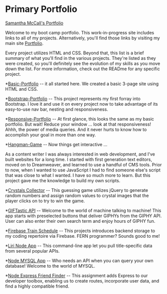 # Primary Portfolio

[Samantha McCall's Portfolio](https://green64.github.io)

Welcome to my boot camp portfolio. This work-in-progress site includes links to all of my projects. Alternatively, you'll find those links by visiting my main site [Portfolio](https://green64.github.io/portfolio.html).

Every project utilizes HTML and CSS. Beyond that, this list is a brief summary of what you'll find in the various projects. They're listed as they were created, so you'll definitely see the evolution of my skills as you move down the list. For more information, check out the READme for any specific project. 

*[Basic-Portfolio](https://green64.github.io/Basic-Portfolio/) -- it all started here. We created a basic 3-page site using HTML and CSS. 

*[Bootstrap-Portfolio](https://green64.github.io/Bootstrap-Portfolio/) -- This project represents my first forray into Bootstrap. I love it and use it on every project now to take advantage of its easy-to-use nav bar, nesting and responsiveness.

*[Responsive-Portfolio](https://green64.github.io/Responsive-Portfolio/) -- At first glance, this looks the same as my basic portfolio. But wait! Reduce your window ... look at that responsiveness! Ahhh, the power of media queries. And it never hurts to know how to accomplish your goal in more than one way. 

*[Hangman-Game](https://green64.github.io/Hangman-Game/) -- Now things get interactive ... 

As a content writer I was always  interested in web development, and I've built websites for a long time. I started with first generation text editors, moved on to Dreamweaver, and learned to use a handful of CMS tools. Prior to now, when I wanted to use JavaScript I had to find someone else's script that was close to what I wanted. I have so much more to learn. But this project gave me the knowledge to build my own scripts. 

*[Crystals Collector](https://green64.github.io/week-4-game/) -- This guessing game utilizes jQuery to generate random numbers and assign random values to crystal images that the player clicks on to try to win the game. 

*[GIFTastic API](https://green64.github.io/GifTastic-API/) -- Welcome to the world of machine talking to machine! This app starts with preselected buttons that deliver GIPHYs from the GIPHY API. User can also enter their own search term and enjoy hours of GIPHY fun.

*[Firebase Train Schedule](https://green64.github.io/Firebase-Train-Scheduler/) -- This projects introduces backend storage to my coding repertoire via Firebase. FERN programmer? Sounds good to me!

*[Liri Node App](https://green64.github.io/Liri-Node-App/) -- This command-line app let you pull title-specific data from several popular APIs.

*[Node MYSQL App](https://green64.github.io/Node-MYSQL-app/) -- Who needs an API when you can query your own database! Welcome to the world of MYSQL.

*[Node Express Friend Finder](https://green64.github.io/Node-Express-Friend-Finder/) -- This assignment adds Express to our developer toolbox, enabling us to create routes, incorporate user data, and find a highly compatible friend.   

